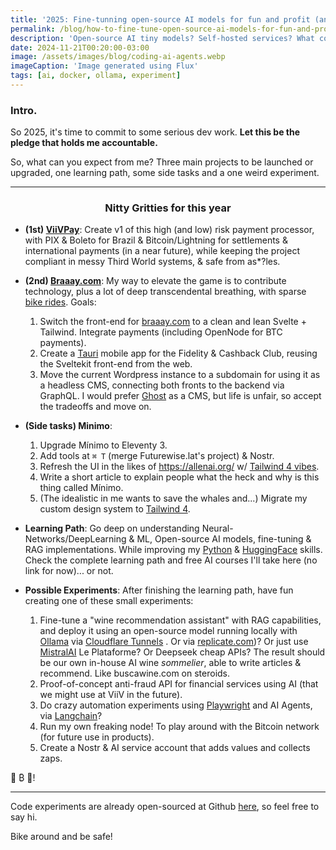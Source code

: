 ```yaml
---
title: '2025: Fine-tunning open-source AI models for fun and profit (and more)'
permalink: /blog/how-to-fine-tune-open-source-ai-models-for-fun-and-profit/
description: 'Open-source AI tiny models? Self-hosted services? What could go wrong? 😈 A pledge for my 2025 dev experiments.'
date: 2024-11-21T00:20:00-03:00
image: /assets/images/blog/coding-ai-agents.webp
imageCaption: 'Image generated using Flux'
tags: [ai, docker, ollama, experiment]
---
```


### Intro.

So 2025, it's time to commit to some serious dev work.
**Let this be the pledge that holds me accountable.**

So, what can you expect from me?
Three main projects to be launched or upgraded, one learning path, some side tasks and a one weird experiment.

</div>

<div class="wrapper wrapper-wide">
    <hr >

<center><h3>Nitty Gritties for this year</h3></center>

- **(1st) [ViiVPay](https://viivpay.com)**: Create v1 of this high (and low) risk payment processor, with PIX & Boleto for Brazil & Bitcoin/Lightning for settlements & international payments (in a near future), while keeping the project compliant in messy Third World systems, & safe from as\*?les.
- **(2nd) [Braaay.com](https://braaay.com)**: My way to elevate the game is to contribute technology, plus a lot of deep transcendental breathing, with sparse [bike rides](/biking/). Goals:

    1. Switch the front-end for [braaay.com](https://braaay.com) to a clean and lean Svelte + Tailwind. Integrate payments (including OpenNode for BTC payments).
    2. Create a [Tauri](https://tauri.app/) mobile app for the Fidelity & Cashback Club, reusing the Sveltekit front-end from the web.
    3. Move the current Wordpress instance to a subdomain for using it as a headless CMS, connecting both fronts to the backend via GraphQL.
       I would prefer [Ghost](https://ghost.org/) as a CMS, but life is unfair, so accept the tradeoffs and move on.

- **(Side tasks) Minimo**:

    1. Upgrade Mínimo to Eleventy 3.
    2. Add tools at `⌘ T` (merge Futurewise.lat's project) & Nostr.
    3. Refresh the UI in the likes of https://allenai.org/ w/ [Tailwind 4 vibes](https://tailwindcss.com/blog/tailwindcss-v4).
    4. Write a short article to explain people what the heck and why is this thing called Mínimo.
    5. (The idealistic in me wants to save the whales and...) Migrate my custom design system to [Tailwind 4](https://tailwindcss.com/blog/tailwindcss-v4).

- **Learning Path**: Go deep on understanding Neural-Networks/DeepLearning & ML, Open-source AI models, fine-tuning & RAG implementations. While improving my [Python](https://automatetheboringstuff.com/) & [HuggingFace](https://huggingface.co/minimo-io) skills. Check the complete learning path and free AI courses I'll take here (no link for now)... or not.

- **Possible Experiments**: After finishing the learning path, have fun creating one of these small experiments:
    1. Fine-tune a "wine recommendation assistant" with RAG capabilities, and deploy it using an open-source model running locally with [Ollama](https://ollama.com/) via [Cloudflare Tunnels](https://developers.cloudflare.com/cloudflare-one/connections/connect-networks/) . Or via [replicate.com](https://replicate.com))? Or just use [MistralAI](https://mistral.ai/) Le Plataforme? Or Deepseek cheap APIs?
       The result should be our own in-house AI wine _sommelier_, able to write articles & recommend. Like buscawine.com on steroids.
    2. Proof-of-concept anti-fraud API for financial services using AI (that we might use at ViiV in the future).
    3. Do crazy automation experiments using [Playwright](https://playwright.dev/) and AI Agents, via [Langchain](https://www.langchain.com/)?
    4. Run my own freaking node! To play around with the Bitcoin network (for future use in products).
    5. Create a Nostr & AI service account that adds values and collects zaps.

🤖 ₿ 🚀!

</div>
<div class="wrapper">

---

Code experiments are already open-sourced at Github [here](https://github.com/minimo-io), so feel free to say hi.

Bike around and be safe!
